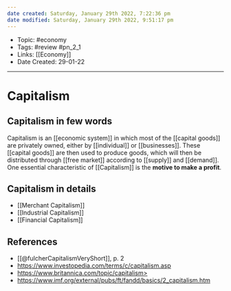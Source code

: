 ```yaml
---
date created: Saturday, January 29th 2022, 7:22:36 pm
date modified: Saturday, January 29th 2022, 9:51:17 pm
---
```


- Topic: #economy
- Tags: #review #pn_2_1
- Links: [[Economy]]
- Date Created: 29-01-22

---

# Capitalism

## Capitalism in few words

Capitalism is an [[economic system]] in which most of the [[capital goods]] are privately owned, either by [[individual]] or [[businesses]]. These [[capital goods]] are then used to produce goods, which will then be distributed through [[free market]] according to [[supply]] and [[demand]].
One essential characteristic of [[Capitalism]] is the **motive to make a profit**.

## Capitalism in details

- [[Merchant Capitalism]]
- [[Industrial Capitalism]]
- [[Financial Capitalism]]

## References

- [[@fulcherCapitalismVeryShort]], p. 2
- <https://www.investopedia.com/terms/c/capitalism.asp>
- https://www.britannica.com/topic/capitalism>
- <https://www.imf.org/external/pubs/ft/fandd/basics/2_capitalism.htm>
